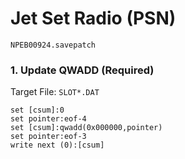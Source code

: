 # Jet Set Radio (PSN) 

`NPEB00924.savepatch`

### 1. Update QWADD (Required)

Target File: `SLOT*.DAT`

```
set [csum]:0
set pointer:eof-4
set [csum]:qwadd(0x000000,pointer)
set pointer:eof-3
write next (0):[csum]
```

